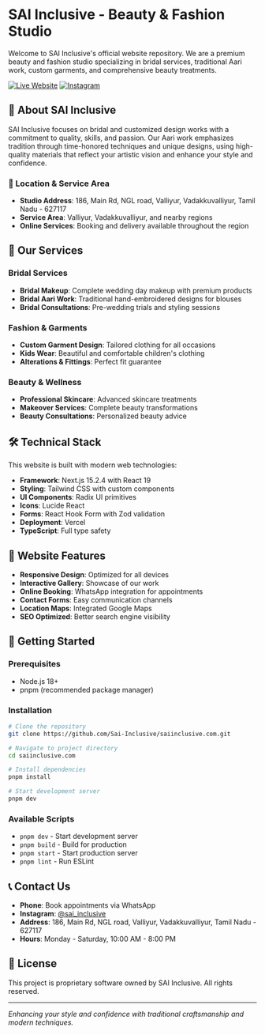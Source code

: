 # SAI Inclusive - Beauty & Fashion Studio

Welcome to SAI Inclusive's official website repository. We are a premium beauty and fashion studio specializing in bridal services, traditional Aari work, custom garments, and comprehensive beauty treatments.

[![Live Website](https://img.shields.io/badge/Website-Live-green?style=for-the-badge&logo=globe)](https://saiinclusive.com)
[![Instagram](https://img.shields.io/badge/Instagram-Follow-E4405F?style=for-the-badge&logo=instagram)](https://www.instagram.com/sai_inclusive)

## 🌟 About SAI Inclusive

SAI Inclusive focuses on bridal and customized design works with a commitment to quality, skills, and passion. Our Aari work emphasizes tradition through time-honored techniques and unique designs, using high-quality materials that reflect your artistic vision and enhance your style and confidence.

### 🏢 Location & Service Area
- **Studio Address**: 186, Main Rd, NGL road, Valliyur, Vadakkuvalliyur, Tamil Nadu - 627117
- **Service Area**: Valliyur, Vadakkuvalliyur, and nearby regions
- **Online Services**: Booking and delivery available throughout the region

## 💄 Our Services

### Bridal Services
- **Bridal Makeup**: Complete wedding day makeup with premium products
- **Bridal Aari Work**: Traditional hand-embroidered designs for blouses
- **Bridal Consultations**: Pre-wedding trials and styling sessions

### Fashion & Garments
- **Custom Garment Design**: Tailored clothing for all occasions
- **Kids Wear**: Beautiful and comfortable children's clothing
- **Alterations & Fittings**: Perfect fit guarantee

### Beauty & Wellness
- **Professional Skincare**: Advanced skincare treatments
- **Makeover Services**: Complete beauty transformations
- **Beauty Consultations**: Personalized beauty advice

## 🛠️ Technical Stack

This website is built with modern web technologies:

- **Framework**: Next.js 15.2.4 with React 19
- **Styling**: Tailwind CSS with custom components
- **UI Components**: Radix UI primitives
- **Icons**: Lucide React
- **Forms**: React Hook Form with Zod validation
- **Deployment**: Vercel
- **TypeScript**: Full type safety

## 🚀 Website Features

- **Responsive Design**: Optimized for all devices
- **Interactive Gallery**: Showcase of our work
- **Online Booking**: WhatsApp integration for appointments
- **Contact Forms**: Easy communication channels
- **Location Maps**: Integrated Google Maps
- **SEO Optimized**: Better search engine visibility

## 📱 Getting Started

### Prerequisites
- Node.js 18+ 
- pnpm (recommended package manager)

### Installation
```bash
# Clone the repository
git clone https://github.com/Sai-Inclusive/saiinclusive.com.git

# Navigate to project directory
cd saiinclusive.com

# Install dependencies
pnpm install

# Start development server
pnpm dev
```

### Available Scripts
- `pnpm dev` - Start development server
- `pnpm build` - Build for production
- `pnpm start` - Start production server
- `pnpm lint` - Run ESLint

## 📞 Contact Us

- **Phone**: Book appointments via WhatsApp
- **Instagram**: [@sai_inclusive](https://www.instagram.com/sai_inclusive)
- **Address**: 186, Main Rd, NGL road, Valliyur, Vadakkuvalliyur, Tamil Nadu - 627117
- **Hours**: Monday - Saturday, 10:00 AM - 8:00 PM

## 📄 License

This project is proprietary software owned by SAI Inclusive. All rights reserved.

---

*Enhancing your style and confidence with traditional craftsmanship and modern techniques.*
